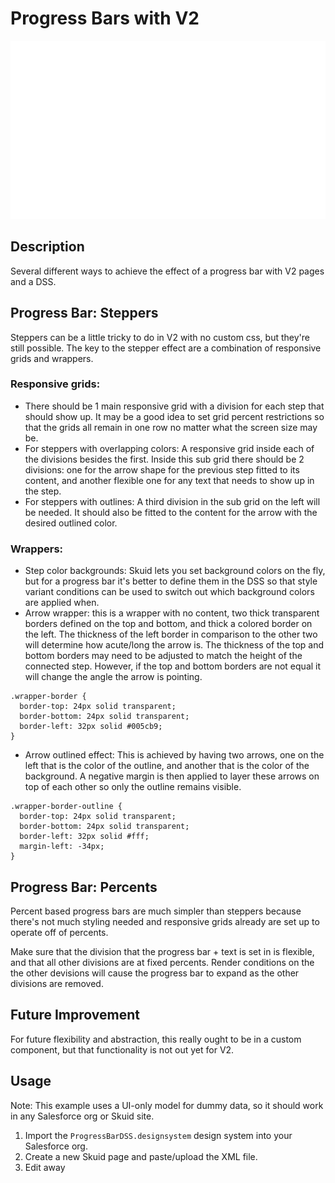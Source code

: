 # Progress Bars with V2

<img src="custom-progress-bar-ui.png" width="600"></img>

## Description
Several different ways to achieve the effect of a progress bar with V2 pages and a DSS.

## Progress Bar: Steppers
Steppers can be a little tricky to do in V2 with no custom css, but they're still possible. The key to the stepper effect are a combination of responsive grids and wrappers.

### Responsive grids:
* There should be 1 main responsive grid with a division for each step that should show up. It may be a good idea to set grid percent restrictions so that the grids all remain in one row no matter what the screen size may be.
* For steppers with overlapping colors: A responsive grid inside each of the divisions besides the first. Inside this sub grid there should be 2 divisions: one for the arrow shape for the previous step fitted to its content, and another flexible one for any text that needs to show up in the step.
* For steppers with outlines: A third division in the sub grid on the left will be needed. It should also be fitted to the content for the arrow with the desired outlined color.  

### Wrappers:
* Step color backgrounds: Skuid lets you set background colors on the fly, but for a progress bar it's better to define them in the DSS so that style variant conditions can be used to switch out which background colors are applied when.
* Arrow wrapper: this is a wrapper with no content, two thick transparent borders defined on the top and bottom, and thick a colored border on the left. The thickness of the left border in comparison to the other two will determine how acute/long the arrow is. The thickness of the top and bottom borders may need to be adjusted to match the height of the connected step. However, if the top and bottom borders are not equal it will change the angle the arrow is pointing.
```
.wrapper-border {
  border-top: 24px solid transparent;
  border-bottom: 24px solid transparent;
  border-left: 32px solid #005cb9;
}
```
* Arrow outlined effect: This is achieved by having two arrows, one on the left that is the color of the outline, and another that is the color of the background. A negative margin is then applied to layer these arrows on top of each other so only the outline remains visible.
```
.wrapper-border-outline {
  border-top: 24px solid transparent;
  border-bottom: 24px solid transparent;
  border-left: 32px solid #fff;
  margin-left: -34px;
}
```

## Progress Bar: Percents
Percent based progress bars are much simpler than steppers because there's not much styling needed and responsive grids already are set up to operate off of percents.

Make sure that the division that the progress bar + text is set in is flexible, and that all other divisions are at fixed percents. Render conditions on the the other devisions will cause the progress bar to expand as the other divisions are removed.

## Future Improvement
For future flexibility and abstraction, this really ought to be in a custom component, but that functionality is not out yet for V2.

## Usage
Note: This example uses a UI-only model for dummy data, so it should work in any Salesforce org or Skuid site.

1. Import the `ProgressBarDSS.designsystem` design system into your Salesforce org.
2. Create a new Skuid page and paste/upload the XML file.
3. Edit away
